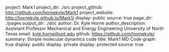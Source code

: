 project: Mark1
project_dir: ./src
project_github: http://github.com/hornekyle/Mark1
project_website: http://hornekyle.github.io/Mark1/
display: public
source: true
page_dir: ./pages
output_dir: ./doc
author: Dr. Kyle Horne
author_description: Assistant Professor
    Mechanical and Energy Engineering
    University of North Texas
email: kyle.horne@unt.edu
github: https://github.com/hornekyle/
summary: Simple molecular dynamics code
title: Mark1 MD Code
graph: true
display: public
display: private
display: protected
source: true


